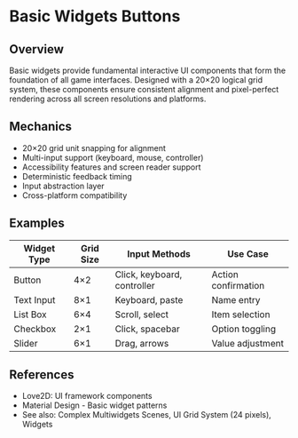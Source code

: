 # Basic Widgets Buttons

## Overview
Basic widgets provide fundamental interactive UI components that form the foundation of all game interfaces. Designed with a 20×20 logical grid system, these components ensure consistent alignment and pixel-perfect rendering across all screen resolutions and platforms.

## Mechanics
- 20×20 grid unit snapping for alignment
- Multi-input support (keyboard, mouse, controller)
- Accessibility features and screen reader support
- Deterministic feedback timing
- Input abstraction layer
- Cross-platform compatibility

## Examples
| Widget Type | Grid Size | Input Methods | Use Case |
|-------------|-----------|---------------|----------|
| Button | 4×2 | Click, keyboard, controller | Action confirmation |
| Text Input | 8×1 | Keyboard, paste | Name entry |
| List Box | 6×4 | Scroll, select | Item selection |
| Checkbox | 2×1 | Click, spacebar | Option toggling |
| Slider | 6×1 | Drag, arrows | Value adjustment |

## References
- Love2D: UI framework components
- Material Design - Basic widget patterns
- See also: Complex Multiwidgets Scenes, UI Grid System (24 pixels), Widgets